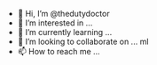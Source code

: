 - 👋 Hi, I’m @thedutydoctor
- 👀 I’m interested in ...
- 🌱 I’m currently learning ...
- 💞️ I’m looking to collaborate on ... ml
- 📫 How to reach me ...

<!---
thedutydoctor/thedutydoctor is a ✨ special ✨ repository because its `README.md` (this file) appears on your GitHub profile.
You can click the Preview link to take a look at your changes.
--->
